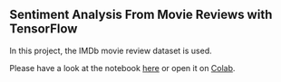 ## Sentiment Analysis From Movie Reviews with TensorFlow

In this project, the IMDb movie review dataset is used.

Please have a look at the notebook [here](movie-review-sentiment-analysis.ipynb) or open it on [Colab](https://drive.google.com/file/d/1593B6bPwVEJoLp0t1iVq0CE6NU1cVbOq/view?usp=sharing).
